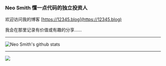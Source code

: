 ### Neo Smith 懂一点代码的独立投资人

欢迎访问我的博客 [https://12345.blog](https://12345.blog)

我会在那里记录有价值或有趣的分享……

------

![Neo Smith's github stats](https://github-readme-stats.vercel.app/api?username=lotaeth&theme=radical)

------

![](https://komarev.com/ghpvc/?username=hineosmith)



<!--
**hineosmith/hineosmith** is a ✨ _special_ ✨ repository because its `README.md` (this file) appears on your GitHub profile.

Here are some ideas to get you started:

- 🔭 I’m currently working on ...
- 🌱 I’m currently learning ...
- 👯 I’m looking to collaborate on ...
- 🤔 I’m looking for help with ...
- 💬 Ask me about ...
- 📫 How to reach me: ...
- 😄 Pronouns: ...
- ⚡ Fun fact: ...
-->
